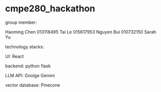 # cmpe280_hackathon

group member: 

Haoming Chen 013118495
Tai Le 015617953
Nguyen Bui 010732150
Sarah Yu


technology stacks:

UI: 
React

backend: 
python flask

LLM API: 
Goolge Gemini

vector database: 
Pinecone
